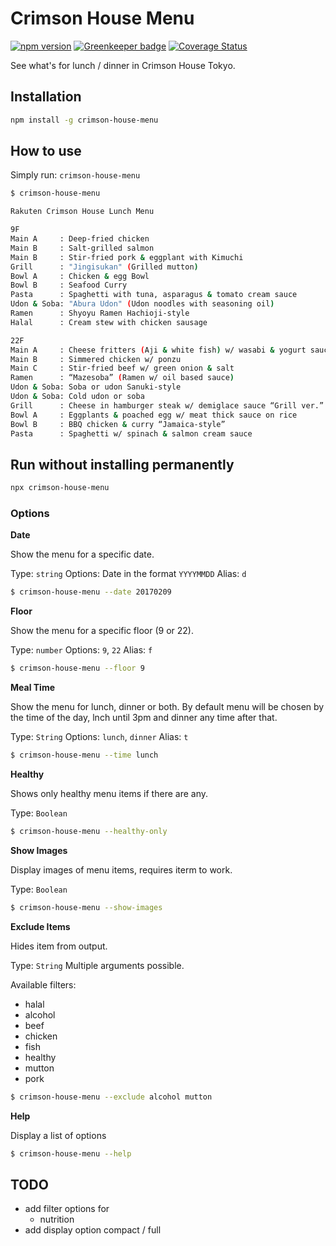 # Crimson House Menu

[![npm version](https://badge.fury.io/js/crimson-house-menu.svg)](https://badge.fury.io/js/crimson-house-menu)
[![Greenkeeper badge](https://badges.greenkeeper.io/JohannesFischer/crimson-house-menu.svg)](https://greenkeeper.io/)
[![Coverage Status](https://coveralls.io/repos/github/JohannesFischer/crimson-house-menu/badge.svg?branch=develop)](https://coveralls.io/github/JohannesFischer/crimson-house-menu?branch=develop)

See what's for lunch / dinner in Crimson House Tokyo.

## Installation

```bash
npm install -g crimson-house-menu
```

## How to use

Simply run: `crimson-house-menu`

```bash
$ crimson-house-menu

Rakuten Crimson House Lunch Menu

9F
Main A     : Deep-fried chicken
Main B     : Salt-grilled salmon
Main B     : Stir-fried pork & eggplant with Kimuchi
Grill      : "Jingisukan" (Grilled mutton)
Bowl A     : Chicken & egg Bowl
Bowl B     : Seafood Curry
Pasta      : Spaghetti with tuna, asparagus & tomato cream sauce
Udon & Soba: "Abura Udon" (Udon noodles with seasoning oil)
Ramen      : Shyoyu Ramen Hachioji-style
Halal      : Cream stew with chicken sausage

22F
Main A     : Cheese fritters (Aji & white fish) w/ wasabi & yogurt sauce
Main B     : Simmered chicken w/ ponzu
Main C     : Stir-fried beef w/ green onion & salt
Ramen      : “Mazesoba” (Ramen w/ oil based sauce)
Udon & Soba: Soba or udon Sanuki-style
Udon & Soba: Cold udon or soba
Grill      : Cheese in hamburger steak w/ demiglace sauce “Grill ver.”
Bowl A     : Eggplants & poached egg w/ meat thick sauce on rice
Bowl B     : BBQ chicken & curry “Jamaica-style”
Pasta      : Spaghetti w/ spinach & salmon cream sauce
```

## Run without installing permanently

```bash
npx crimson-house-menu
```

### Options

__Date__

Show the menu for a specific date.

Type: `string`
Options: Date in the format `YYYYMMDD`
Alias: `d`

```bash
$ crimson-house-menu --date 20170209
```

__Floor__

Show the menu for a specific floor (9 or 22).

Type: `number`
Options: `9`, `22`
Alias: `f`

```bash
$ crimson-house-menu --floor 9
```

__Meal Time__

Show the menu for lunch, dinner or both. By default menu will be chosen
by the time of the day, lnch until 3pm and dinner any time after that.

Type: `String`
Options: `lunch`, `dinner`
Alias: `t`

```bash
$ crimson-house-menu --time lunch
```

__Healthy__

Shows only healthy menu items if there are any.

Type: `Boolean`

```bash
$ crimson-house-menu --healthy-only
```

__Show Images__

Display images of menu items, requires iterm to work.

Type: `Boolean`

```bash
$ crimson-house-menu --show-images
```

__Exclude Items__

Hides item from output.

Type: `String`
Multiple arguments possible.

Available filters:
* halal
* alcohol
* beef
* chicken
* fish
* healthy
* mutton
* pork

```bash
$ crimson-house-menu --exclude alcohol mutton
```

__Help__

Display a list of options

```bash
$ crimson-house-menu --help
```

## TODO

* add filter options for
  * nutrition
* add display option compact / full
